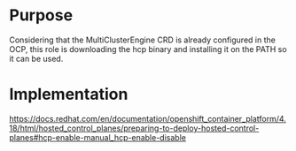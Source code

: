 # Purpose

Considering that the MultiClusterEngine CRD is already
configured in the OCP, this role is downloading the hcp
binary and installing it on the PATH so it can be used.

# Implementation

https://docs.redhat.com/en/documentation/openshift_container_platform/4.18/html/hosted_control_planes/preparing-to-deploy-hosted-control-planes#hcp-enable-manual_hcp-enable-disable